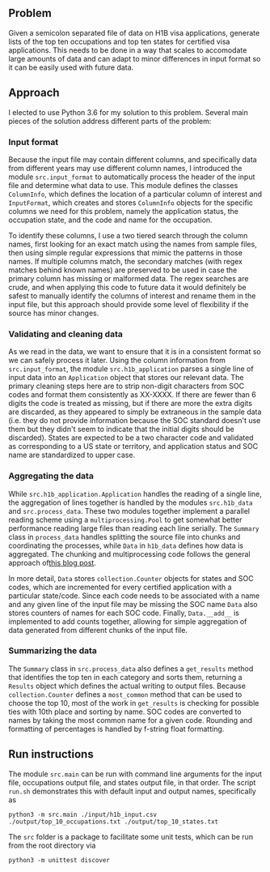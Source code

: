 ## Problem

Given a semicolon separated file of data on H1B visa applications, generate lists of the top ten occupations and top ten states for certified visa applications. This needs to be done in a way that scales to accomodate large amounts of data and can adapt to minor differences in input format so it can be easily used with future data. 

## Approach

I elected to use Python 3.6 for my solution to this problem. Several main pieces of the solution address different parts of the problem:

### Input format

Because the input file may contain different columns, and specifically data from different years may use different column names, I introduced the module `src.input_format` to automatically process the header of the input file and determine what data to use. This module defines the classes `ColumnInfo`, which defines the location of a particular column of interest and `InputFormat`, which creates and stores `ColumnInfo` objects for the specific columns we need for this problem, namely the application status, the occupation state, and the code and name for the occupation.

To identify these columns, I use a two tiered search through the column names, first looking for an exact match using the names from sample files, then using simple regular expressions that mimic the patterns in those names. If multiple columns match, the secondary matches (with regex matches behind known names) are preserved to be used in case the primary column has missing or malformed data. The regex searches are crude, and when applying this code to future data it would definitely be safest to manually identify the columns of interest and rename them in the input file, but this approach should provide some level of flexibility if the source has minor changes.

### Validating and cleaning data

As we read in the data, we want to ensure that it is in a consistent format so we can safely process it later. Using the column information from `src.input_format`, the module `src.h1b_application` parses a single line of input data into an `Application` object that stores our relevant data. The primary cleaning steps here are to strip non-digit characters from SOC codes and format them consistently as XX-XXXX. If there are fewer than 6 digits the code is treated as missing, but if there are more the extra digits are discarded, as they appeared to simply be extraneous in the sample data (i.e. they do not provide information because the SOC standard doesn't use them but they didn't seem to indicate that the initial digits should be discarded). States are expected to be a two character code and validated as corresponding to a US state or territory, and application status and SOC name are standardized to upper case.

### Aggregating the data

While `src.h1b_application.Application` handles the reading of a single line, the aggregation of lines together is handled by the modules `src.h1b_data` and `src.process_data`. These two modules together implement a parallel reading scheme using a `multiprocessing.Pool` to get somewhat better performance reading large files than reading each line serially. The `Summary` class in `process_data` handles splitting the source file into chunks and coordinating the processes, while `Data` in `h1b_data` defines how data is aggregated. The chunking and multiprocessing code follows the general approach of[this blog post](https://www.blopig.com/blog/2016/08/processing-large-files-using-python/).

In more detail, `Data` stores `collection.Counter` objects for states and SOC codes, which are incremented for every certified application with a particular state/code. Since each code needs to be associated with a name and any given line of the input file may be missing the SOC name `Data` also stores counters of names for each SOC code. Finally, `Data.__add__` is implemented to add counts together, allowing for simple aggregation of data generated from different chunks of the input file.

### Summarizing the data

The `Summary` class in `src.process_data` also defines a `get_results` method that identifies the top ten in each category and sorts them, returning a `Results` object which defines the actual writing to output files. Because `collection.Counter` defines a `most_common` method that can be used to choose the top 10, most of the work in `get_results` is checking for possible ties with 10th place and sorting by name. SOC codes are converted to names by taking the most common name for a given code. Rounding and formatting of percentages is handled by f-string float formatting.

## Run instructions

The module `src.main` can be run with command line arguments for the input file, occupations output file, and states output file, in that order. The script `run.sh` demonstrates this with default input and output names, specifically as

```
python3 -m src.main ./input/h1b_input.csv ./output/top_10_occupations.txt ./output/top_10_states.txt
```

The `src` folder is a package to facilitate some unit tests, which can be run from the root directory via

```
python3 -m unittest discover
```
